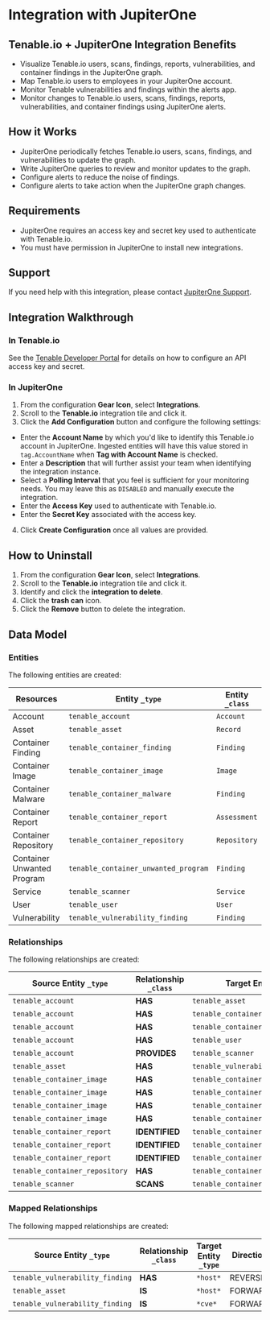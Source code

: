 # Integration with JupiterOne

## Tenable.io + JupiterOne Integration Benefits

- Visualize Tenable.io users, scans, findings, reports, vulnerabilities, and
  container findings in the JupiterOne graph.
- Map Tenable.io users to employees in your JupiterOne account.
- Monitor Tenable vulnerabilities and findings within the alerts app.
- Monitor changes to Tenable.io users, scans, findings, reports,
  vulnerabilities, and container findings using JupiterOne alerts.

## How it Works

- JupiterOne periodically fetches Tenable.io users, scans, findings, and
  vulnerabilities to update the graph.
- Write JupiterOne queries to review and monitor updates to the graph.
- Configure alerts to reduce the noise of findings.
- Configure alerts to take action when the JupiterOne graph changes.

## Requirements

- JupiterOne requires an access key and secret key used to authenticate with
  Tenable.io.
- You must have permission in JupiterOne to install new integrations.

## Support

If you need help with this integration, please contact
[JupiterOne Support](https://support.jupiterone.io).

## Integration Walkthrough

### In Tenable.io

See the [Tenable Developer Portal](https://developer.tenable.com/) for details
on how to configure an API access key and secret.

### In JupiterOne

1. From the configuration **Gear Icon**, select **Integrations**.
2. Scroll to the **Tenable.io** integration tile and click it.
3. Click the **Add Configuration** button and configure the following settings:

- Enter the **Account Name** by which you'd like to identify this Tenable.io
  account in JupiterOne. Ingested entities will have this value stored in
  `tag.AccountName` when **Tag with Account Name** is checked.
- Enter a **Description** that will further assist your team when identifying
  the integration instance.
- Select a **Polling Interval** that you feel is sufficient for your monitoring
  needs. You may leave this as `DISABLED` and manually execute the integration.
- Enter the **Access Key** used to authenticate with Tenable.io.
- Enter the **Secret Key** associated with the access key.

4. Click **Create Configuration** once all values are provided.

## How to Uninstall

1. From the configuration **Gear Icon**, select **Integrations**.
2. Scroll to the **Tenable.io** integration tile and click it.
3. Identify and click the **integration to delete**.
4. Click the **trash can** icon.
5. Click the **Remove** button to delete the integration.

<!-- {J1_DOCUMENTATION_MARKER_START} -->
<!--
********************************************************************************
NOTE: ALL OF THE FOLLOWING DOCUMENTATION IS GENERATED USING THE
"j1-integration document" COMMAND. DO NOT EDIT BY HAND! PLEASE SEE THE DEVELOPER
DOCUMENTATION FOR USAGE INFORMATION:

https://github.com/JupiterOne/sdk/blob/main/docs/integrations/development.md
********************************************************************************
-->

## Data Model

### Entities

The following entities are created:

| Resources                  | Entity `_type`                       | Entity `_class` |
| -------------------------- | ------------------------------------ | --------------- |
| Account                    | `tenable_account`                    | `Account`       |
| Asset                      | `tenable_asset`                      | `Record`        |
| Container Finding          | `tenable_container_finding`          | `Finding`       |
| Container Image            | `tenable_container_image`            | `Image`         |
| Container Malware          | `tenable_container_malware`          | `Finding`       |
| Container Report           | `tenable_container_report`           | `Assessment`    |
| Container Repository       | `tenable_container_repository`       | `Repository`    |
| Container Unwanted Program | `tenable_container_unwanted_program` | `Finding`       |
| Service                    | `tenable_scanner`                    | `Service`       |
| User                       | `tenable_user`                       | `User`          |
| Vulnerability              | `tenable_vulnerability_finding`      | `Finding`       |

### Relationships

The following relationships are created:

| Source Entity `_type`          | Relationship `_class` | Target Entity `_type`                |
| ------------------------------ | --------------------- | ------------------------------------ |
| `tenable_account`              | **HAS**               | `tenable_asset`                      |
| `tenable_account`              | **HAS**               | `tenable_container_image`            |
| `tenable_account`              | **HAS**               | `tenable_container_repository`       |
| `tenable_account`              | **HAS**               | `tenable_user`                       |
| `tenable_account`              | **PROVIDES**          | `tenable_scanner`                    |
| `tenable_asset`                | **HAS**               | `tenable_vulnerability_finding`      |
| `tenable_container_image`      | **HAS**               | `tenable_container_finding`          |
| `tenable_container_image`      | **HAS**               | `tenable_container_malware`          |
| `tenable_container_image`      | **HAS**               | `tenable_container_report`           |
| `tenable_container_image`      | **HAS**               | `tenable_container_unwanted_program` |
| `tenable_container_report`     | **IDENTIFIED**        | `tenable_container_finding`          |
| `tenable_container_report`     | **IDENTIFIED**        | `tenable_container_malware`          |
| `tenable_container_report`     | **IDENTIFIED**        | `tenable_container_unwanted_program` |
| `tenable_container_repository` | **HAS**               | `tenable_container_image`            |
| `tenable_scanner`              | **SCANS**             | `tenable_container_image`            |

### Mapped Relationships

The following mapped relationships are created:

| Source Entity `_type`           | Relationship `_class` | Target Entity `_type` | Direction |
| ------------------------------- | --------------------- | --------------------- | --------- |
| `tenable_vulnerability_finding` | **HAS**               | `*host*`              | REVERSE   |
| `tenable_asset`                 | **IS**                | `*host*`              | FORWARD   |
| `tenable_vulnerability_finding` | **IS**                | `*cve*`               | FORWARD   |

<!--
********************************************************************************
END OF GENERATED DOCUMENTATION AFTER BELOW MARKER
********************************************************************************
-->
<!-- {J1_DOCUMENTATION_MARKER_END} -->
